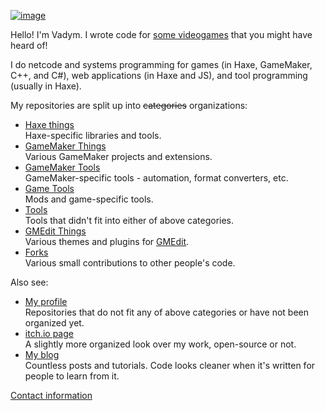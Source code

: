 [![image](https://user-images.githubusercontent.com/731492/96005060-c1fbc600-0e44-11eb-80cd-f0aa4af84d60.png)](https://yal.cc/works)

Hello! I'm Vadym. I wrote code for [some videogames](https://yal.cc/works) that you might have heard of!

I do netcode and systems programming for games (in Haxe, GameMaker, C++, and C#), web applications (in Haxe and JS), and tool programming (usually in Haxe).

My repositories are split up into ~~categories~~ organizations:

- [Haxe things](https://github.com/YAL-Haxe)  
  Haxe-specific libraries and tools.
- [GameMaker Things](https://github.com/YAL-GameMaker)  
  Various GameMaker projects and extensions.
- [GameMaker Tools](https://github.com/YAL-GameMaker-Tools)  
  GameMaker-specific tools - automation, format converters, etc.
- [Game Tools](https://github.com/YAL-Game-Tools)  
  Mods and game-specific tools.
- [Tools](https://github.com/YAL-Tools)  
  Tools that didn't fit into either of above categories.
- [GMEdit Things](https://github.com/YAL-GMEdit)  
  Various themes and plugins for [GMEdit](https://github.com/YellowAfterlife/GMEdit/).
- [Forks](https://github.com/YAL-Forks)  
  Various small contributions to other people's code.

Also see:

- [My profile](https://github.com/YellowAfterlife?tab=repositories)  
  Repositories that do not fit any of above categories or have not been organized yet.
- [itch.io page](https://yellowafterlife.itch.io/)  
  A slightly more organized look over my work, open-source or not.
- [My blog](https://yal.cc)  
  Countless posts and tutorials. Code looks cleaner when it's written for people to learn from it.

[Contact information](https://yal.cc/about/)
